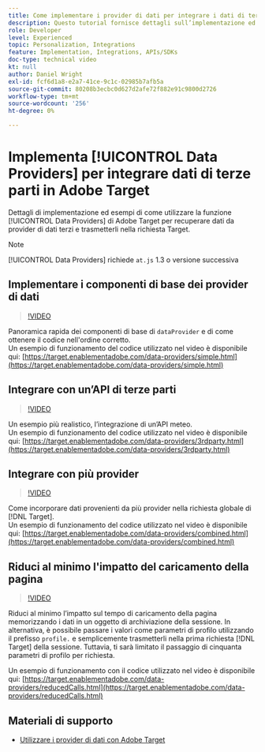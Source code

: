 ```yaml
---
title: Come implementare i provider di dati per integrare i dati di terze parti
description: Questo tutorial fornisce dettagli sull’implementazione ed esempi sull’utilizzo della funzione Fornitori di dati di Adobe Target per recuperare dati da fornitori di dati terzi e trasmetterli alla richiesta Target.
role: Developer
level: Experienced
topic: Personalization, Integrations
feature: Implementation, Integrations, APIs/SDKs
doc-type: technical video
kt: null
author: Daniel Wright
exl-id: fcf6d1a8-e2a7-41ce-9c1c-02985b7afb5a
source-git-commit: 80208b3ecbc0d627d2afe72f882e91c9800d2726
workflow-type: tm+mt
source-wordcount: '256'
ht-degree: 0%

---
```


# Implementa [!UICONTROL Data Providers] per integrare dati di terze parti in Adobe Target

Dettagli di implementazione ed esempi di come utilizzare la funzione [!UICONTROL Data Providers] di Adobe Target per recuperare dati da provider di dati terzi e trasmetterli nella richiesta Target.

>[!NOTE]
>
>[!UICONTROL Data Providers] richiede `at.js` 1.3 o versione successiva

## Implementare i componenti di base dei provider di dati

>[!VIDEO](https://video.tv.adobe.com/v/326672/?quality=12&captions=ita)

Panoramica rapida dei componenti di base di `dataProvider` e di come ottenere il codice nell&#39;ordine corretto.\
Un esempio di funzionamento del codice utilizzato nel video è disponibile qui:
[https://target.enablementadobe.com/data-providers/simple.html](https://target.enablementadobe.com/data-providers/simple.html)

## Integrare con un’API di terze parti

>[!VIDEO](https://video.tv.adobe.com/v/326673?captions=ita)

Un esempio più realistico, l’integrazione di un’API meteo.\
Un esempio di funzionamento del codice utilizzato nel video è disponibile qui:
[https://target.enablementadobe.com/data-providers/3rdparty.html](https://target.enablementadobe.com/data-providers/3rdparty.html)

## Integrare con più provider

>[!VIDEO](https://video.tv.adobe.com/v/36886?captions=ita)

Come incorporare dati provenienti da più provider nella richiesta globale di [!DNL Target].\
Un esempio di funzionamento del codice utilizzato nel video è disponibile qui:
[https://target.enablementadobe.com/data-providers/combined.html](https://target.enablementadobe.com/data-providers/combined.html)

## Riduci al minimo l&#39;impatto del caricamento della pagina

>[!VIDEO](https://video.tv.adobe.com/v/36888?captions=ita)

Riduci al minimo l’impatto sul tempo di caricamento della pagina memorizzando i dati in un oggetto di archiviazione della sessione. In alternativa, è possibile passare i valori come parametri di profilo utilizzando il prefisso `profile.` e semplicemente trasmetterli nella prima richiesta [!DNL Target] della sessione. Tuttavia, ti sarà limitato il passaggio di cinquanta parametri di profilo per richiesta.

Un esempio di funzionamento con il codice utilizzato nel video è disponibile qui: [https://target.enablementadobe.com/data-providers/reducedCalls.html](https://target.enablementadobe.com/data-providers/reducedCalls.html)

## Materiali di supporto

* [Utilizzare i provider di dati con Adobe Target](use-data-providers-to-integrate-third-party-data.md)
